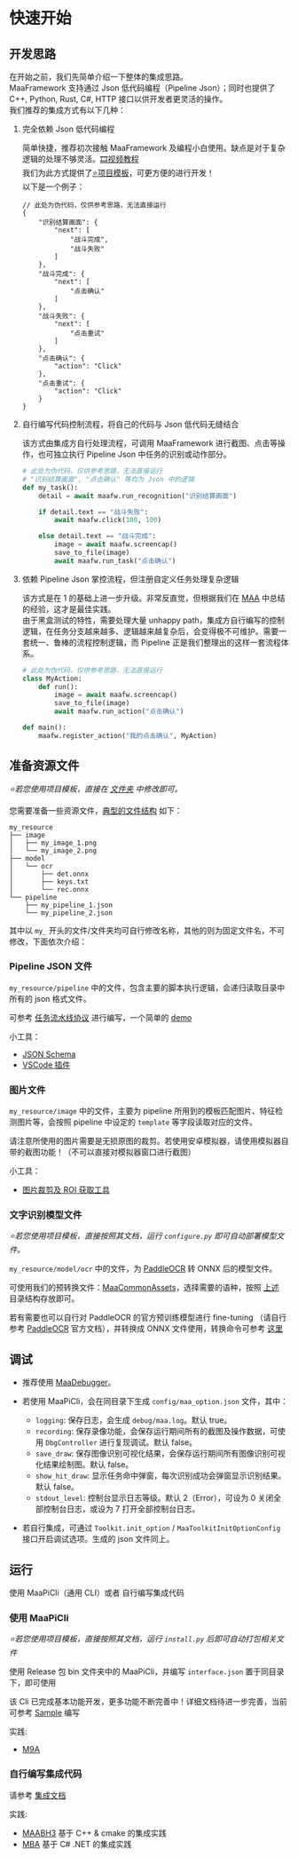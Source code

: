 # 快速开始

## 开发思路

在开始之前，我们先简单介绍一下整体的集成思路。  
MaaFramework 支持通过 Json 低代码编程（Pipeline Json）；同时也提供了 C++, Python, Rust, C#, HTTP 接口以供开发者更灵活的操作。  
我们推荐的集成方式有以下几种：

1. 完全依赖 Json 低代码编程

    简单快捷，推荐初次接触 MaaFramework 及编程小白使用。缺点是对于复杂逻辑的处理不够灵活。[🎞️视频教程](https://www.bilibili.com/video/BV1yr421E7MW)  
    我们为此方式提供了[⭐项目模板](https://github.com/MaaXYZ/MaaPracticeBoilerplate)，可更方便的进行开发！  
    以下是一个例子：

    ```jsonc
    // 此处为伪代码，仅供参考思路，无法直接运行
    {
        "识别结算画面": {
            "next": [
                "战斗完成",
                "战斗失败"
            ]
        },
        "战斗完成": {
            "next": [
                "点击确认"
            ]
        },
        "战斗失败": {
            "next": [
                "点击重试"
            ]
        },
        "点击确认": {
            "action": "Click"
        },
        "点击重试": {
            "action": "Click"
        }
    }
    ```

2. 自行编写代码控制流程，将自己的代码与 Json 低代码无缝结合

    该方式由集成方自行处理流程，可调用 MaaFramework 进行截图、点击等操作，也可独立执行 Pipeline Json 中任务的识别或动作部分。

    ```python
    # 此处为伪代码，仅供参考思路，无法直接运行
    # "识别结算画面", "点击确认" 等均为 Json 中的逻辑
    def my_task():
        detail = await maafw.run_recognition("识别结算画面")

        if detail.text == "战斗失败":
            await maafw.click(100, 100)

        else detail.text == "战斗完成":
            image = await maafw.screencap()
            save_to_file(image)
            await maafw.run_task("点击确认")
    ```

3. 依赖 Pipeline Json 掌控流程，但注册自定义任务处理复杂逻辑  

    该方式是在 1 的基础上进一步升级。非常反直觉，但根据我们在 [MAA](https://github.com/MaaAssistantArknights/MaaAssistantArknights) 中总结的经验，这才是最佳实践。  
    由于黑盒测试的特性，需要处理大量 unhappy path，集成方自行编写的控制逻辑，在任务分支越来越多、逻辑越来越复杂后，会变得极不可维护。需要一套统一、鲁棒的流程控制逻辑，而 Pipeline 正是我们整理出的这样一套流程体系。

    ```python
    # 此处为伪代码，仅供参考思路，无法直接运行
    class MyAction:
        def run():
            image = await maafw.screencap()
            save_to_file(image)
            await maafw.run_action("点击确认")

    def main():
        maafw.register_action("我的点击确认", MyAction)
    ```

## 准备资源文件

*⭐若您使用项目模板，直接在 [文件夹](https://github.com/MaaXYZ/MaaPracticeBoilerplate/tree/main/assets/resource/base) 中修改即可。*

您需要准备一些资源文件，[典型的文件结构](https://github.com/MaaXYZ/MaaFramework/blob/main/sample/resource) 如下：

```tree
my_resource
├── image
│   ├── my_image_1.png
│   └── my_image_2.png
├── model
│   └── ocr
│       ├── det.onnx
│       ├── keys.txt
│       └── rec.onnx
└── pipeline
    ├── my_pipeline_1.json
    └── my_pipeline_2.json
```

其中以 `my_` 开头的文件/文件夹均可自行修改名称，其他的则为固定文件名，不可修改，下面依次介绍：

### Pipeline JSON 文件

`my_resource/pipeline` 中的文件，包含主要的脚本执行逻辑，会递归读取目录中所有的 json 格式文件。

可参考 [任务流水线协议](3.1-任务流水线协议.md) 进行编写，一个简单的 [demo](https://github.com/MaaXYZ/MaaFramework/blob/main/sample/resource/pipeline/sample.json)

小工具：

- [JSON Schema](https://github.com/MaaXYZ/MaaFramework/blob/main/tools/pipeline.schema.json)
- [VSCode 插件](https://marketplace.visualstudio.com/items?itemName=nekosu.maa-support)

### 图片文件

`my_resource/image` 中的文件，主要为 pipeline 所用到的模板匹配图片、特征检测图片等，会按照 pipeline 中设定的 `template` 等字段读取对应的文件。

请注意所使用的图片需要是无损原图的裁剪。若使用安卓模拟器，请使用模拟器自带的截图功能！（不可以直接对模拟器窗口进行截图）

小工具：

- [图片裁剪及 ROI 获取工具](https://github.com/MaaXYZ/MaaFramework/tree/main/tools/ImageCropper)

### 文字识别模型文件

*⭐若您使用项目模板，直接按照其文档，运行 `configure.py` 即可自动部署模型文件。*

`my_resource/model/ocr` 中的文件，为 [PaddleOCR](https://github.com/PaddlePaddle/PaddleOCR) 转 ONNX 后的模型文件。

可使用我们的预转换文件：[MaaCommonAssets](https://github.com/MaaXYZ/MaaCommonAssets/tree/main/OCR)，选择需要的语种，按照 [上述](#准备资源文件) 目录结构存放即可。

若有需要也可以自行对 PaddleOCR 的官方预训练模型进行 fine-tuning （请自行参考 [PaddleOCR](https://github.com/PaddlePaddle/PaddleOCR) 官方文档），并转换成 ONNX 文件使用，转换命令可参考 [这里](https://github.com/MaaXYZ/MaaCommonAssets/tree/main/OCR#command)

## 调试

- 推荐使用 [MaaDebugger](https://github.com/MaaXYZ/MaaDebugger)。
- 若使用 MaaPiCli，会在同目录下生成 `config/maa_option.json` 文件，其中：

  - `logging`: 保存日志，会生成 `debug/maa.log`。默认 true。
  - `recording`: 保存录像功能，会保存运行期间所有的截图及操作数据，可使用 `DbgController` 进行复现调试。默认 false。
  - `save_draw`: 保存图像识别可视化结果，会保存运行期间所有图像识别可视化结果绘制图。默认 false。
  - `show_hit_draw`: 显示任务命中弹窗，每次识别成功会弹窗显示识别结果。默认 false。
  - `stdout_level`: 控制台显示日志等级。默认 2（Error），可设为 0 关闭全部控制台日志，或设为 7 打开全部控制台日志。

- 若自行集成，可通过 `Toolkit.init_option` / `MaaToolkitInitOptionConfig` 接口开启调试选项。生成的 json 文件同上。

## 运行

使用 MaaPiCli（通用 CLI）或者 自行编写集成代码

### 使用 MaaPiCli

*⭐若您使用项目模板，直接按照其文档，运行 `install.py` 后即可自动打包相关文件*

使用 Release 包 bin 文件夹中的 MaaPiCli，并编写 `interface.json` 置于同目录下，即可使用

该 Cli 已完成基本功能开发，更多功能不断完善中！详细文档待进一步完善，当前可参考 [Sample](https://github.com/MaaXYZ/MaaFramework/blob/main/sample/interface.json) 编写

实践:

- [M9A](https://github.com/MaaXYZ/M9A/tree/main/assets/interface.json)

### 自行编写集成代码

请参考 [集成文档](2.1-集成文档.md)

实践:

- [MAABH3](https://github.com/MaaXYZ/MAABH3) 基于 C++ & cmake 的集成实践
- [MBA](https://github.com/MaaXYZ/MBA) 基于 C# .NET 的集成实践
